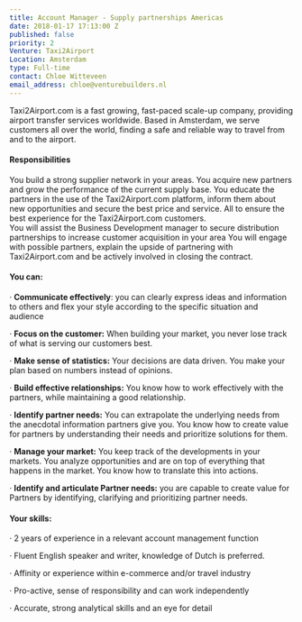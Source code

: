 ```yaml
---
title: Account Manager - Supply partnerships Americas
date: 2018-01-17 17:13:00 Z
published: false
priority: 2
Venture: Taxi2Airport
Location: Amsterdam
type: Full-time
contact: Chloe Witteveen
email_address: chloe@venturebuilders.nl
---
```


Taxi2Airport.com is a fast growing, fast-paced scale-up company, providing airport transfer services worldwide. Based in Amsterdam, we serve customers all over the world, finding a safe and reliable way to travel from and to the airport.

#### Responsibilities

You build a strong supplier network in your areas. You acquire new partners and grow the performance of the current supply base. You educate the partners in the use of the Taxi2Airport.com platform, inform them about new opportunities and secure the best price and service. All to ensure the best experience for the Taxi2Airport.com customers. \
 You will assist the Business Development manager to secure distribution partnerships to increase customer acquisition in your area You will engage with possible partners, explain the upside of partnering with Taxi2Airport.com and be actively involved in closing the contract.

#### You can:

· **Communicate effectively**: you can clearly express ideas and information to others and flex your style according to the specific situation and audience

· **Focus on the customer:** When building your market, you never lose track of what is serving our customers best.

· **Make sense of statistics:** Your decisions are data driven. You make your plan based on numbers instead of opinions.

· **Build effective relationships:** You know how to work effectively with the partners, while maintaining a good relationship.

· **Identify partner needs:** You can extrapolate the underlying needs from the anecdotal information partners give you. You know how to create value for partners by understanding their needs and prioritize solutions for them.

· **Manage your market:** You keep track of the developments in your markets. You analyze opportunities and are on top of everything that happens in the market. You know how to translate this into actions.

· **Identify and articulate Partner needs:** you are capable to create value for Partners by identifying, clarifying and prioritizing partner needs.

#### Your skills:

· 2 years of experience in a relevant account management function

· Fluent English speaker and writer, knowledge of Dutch is preferred.

· Affinity or experience within e-commerce and/or travel industry

· Pro-active, sense of responsibility and can work independently

· Accurate, strong analytical skills and an eye for detail